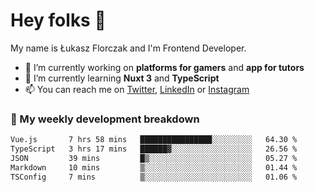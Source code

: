 # Hey folks 👋

My name is Łukasz Florczak and I'm Frontend Developer. 

- 🔭 I’m currently working on **platforms for gamers** and **app for tutors**
- 🌱 I’m currently learning **Nuxt 3** and **TypeScript**
- 📫 You can reach me on [Twitter](https://twitter.com/lukaszflorczak), [LinkedIn](https://pl.linkedin.com/in/lukasz-florczak) or [Instagram](https://instagram.com/lukaszflorczak)


### 🧮 My weekly development breakdown

<!--START_SECTION:waka-->

```txt
Vue.js       7 hrs 58 mins   ████████████████░░░░░░░░░   64.30 %
TypeScript   3 hrs 17 mins   ██████▓░░░░░░░░░░░░░░░░░░   26.56 %
JSON         39 mins         █▒░░░░░░░░░░░░░░░░░░░░░░░   05.27 %
Markdown     10 mins         ▒░░░░░░░░░░░░░░░░░░░░░░░░   01.44 %
TSConfig     7 mins          ▒░░░░░░░░░░░░░░░░░░░░░░░░   01.06 %
```

<!--END_SECTION:waka-->

<!--
**lukaszflorczak/lukaszflorczak** is a ✨ _special_ ✨ repository because its `README.md` (this file) appears on your GitHub profile.

Here are some ideas to get you started:

- 🔭 I’m currently working on ...
- 🌱 I’m currently learning ...
- 👯 I’m looking to collaborate on ...
- 🤔 I’m looking for help with ...
- 💬 Ask me about ...
- 📫 How to reach me: ...
- 😄 Pronouns: ...
- ⚡ Fun fact: ...
-->
